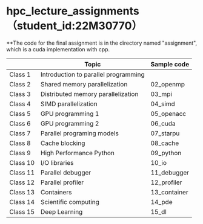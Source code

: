 # hpc_lecture_assignments （student_id:22M30770）
**The code for the final assignment is in the directory named "assignment", which is a cuda implementation with cpp.

|          | Topic                                | Sample code               |
| -------- | ------------------------------------ | ------------------------- |
| Class 1  | Introduction to parallel programming |                           |
| Class 2  | Shared memory parallelization        | 02_openmp                 |
| Class 3  | Distributed memory parallelization   | 03_mpi                    |
| Class 4  | SIMD parallelization                 | 04_simd                   |
| Class 5  | GPU programming 1                    | 05_openacc                |
| Class 6  | GPU programming 2                    | 06_cuda                   |
| Class 7  | Parallel programing models           | 07_starpu                 |
| Class 8  | Cache blocking                       | 08_cache                  |
| Class 9  | High Performance Python              | 09_python                 |
| Class 10 | I/O libraries                        | 10_io                     |
| Class 11 | Parallel debugger                    | 11_debugger               |
| Class 12 | Parallel profiler                    | 12_profiler               |
| Class 13 | Containers                           | 13_container              |
| Class 14 | Scientific computing                 | 14_pde                    |
| Class 15 | Deep Learning                        | 15_dl                     |
